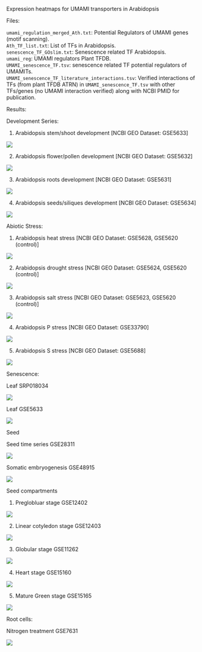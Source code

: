 Expression heatmaps for UMAMI transporters in Arabidopsis

Files:

`umami_regulation_merged_Ath.txt`:  Potential Regulators of UMAMI genes (motif scanning).  
`Ath_TF_list.txt`:  List of TFs in Arabidopsis.  
`senescence_TF_GOslim.txt`:  Senescence related TF Arabidopsis.  
`umami_reg`: UMAMI regulators Plant TFDB.  
`UMAMI_senescence_TF.tsv`: senescence related TF potential regulators of UMAMITs.  
`UMAMI_senescence_TF_literature_interactions.tsv`: Verified interactions of TFs (from plant TFDB ATRN) in `UMAMI_senescence_TF.tsv` with other TFs/genes (no UMAMI interaction verified) along with NCBI PMID for publication.

Results:

Development Series:

1. Arabidopsis stem/shoot development [NCBI GEO Dataset: GSE5633]

![](https://github.com/rkapr/UMAMI/blob/master/AThaliana_senescence/Shoot_stem_GSE5633)

2. Arabidopsis flower/pollen development [NCBI GEO Dataset: GSE5632]

![](https://github.com/rkapr/UMAMI/blob/master/AThaliana_senescence/dev_flower_pollen)

3. Arabidopsis roots development [NCBI GEO Dataset: GSE5631]

![](https://github.com/rkapr/UMAMI/blob/master/AThaliana_senescence/dev_roots.png)

4. Arabidopsis seeds/siliques development [NCBI GEO Dataset: GSE5634]

![](https://github.com/rkapr/UMAMI/blob/master/AThaliana_senescence/dev_seeds_siliques)

Abiotic Stress:

1. Arabidopsis heat stress [NCBI GEO Dataset: GSE5628, GSE5620 (control)]

![](https://github.com/rkapr/UMAMI/blob/master/AThaliana_senescence/stress_shoot_root_heat)

2. Arabidopsis drought stress [NCBI GEO Dataset: GSE5624, GSE5620 (control)]

![](https://github.com/rkapr/UMAMI/blob/master/AThaliana_senescence/stress_shoot_root_drought)

3. Arabidopsis salt stress [NCBI GEO Dataset: GSE5623, GSE5620 (control)]

![](https://github.com/rkapr/UMAMI/blob/master/AThaliana_senescence/stress_shoot_root_salt)

4. Arabidopsis P stress [NCBI GEO Dataset: GSE33790]

![](https://github.com/rkapr/UMAMI/blob/master/AThaliana_senescence/stress_shoot_root_phosphorous)

5. Arabidopsis S stress [NCBI GEO Dataset: GSE5688]

![](https://github.com/rkapr/UMAMI/blob/master/AThaliana_senescence/stress_root_sulphur.png)

Senescence:

Leaf SRP018034

![](https://github.com/rkapr/UMAMI/blob/master/AThaliana_senescence/leaf_senescence_SRP018034.png)

Leaf GSE5633

![](https://github.com/rkapr/UMAMI/blob/master/AThaliana_senescence/senescence_GSE22982.png)

Seed 

Seed time series GSE28311

![](https://github.com/rkapr/UMAMI/blob/master/AThaliana_senescence/seed_timeseries)

Somatic embryogenesis GSE48915

![](https://github.com/rkapr/UMAMI/blob/master/AThaliana_senescence/somatic_embryogenesis)

Seed compartments

1. Preglobluar stage GSE12402

![](https://github.com/rkapr/UMAMI/blob/master/AThaliana_senescence/seed_compartments_preglobular)

2. Linear cotyledon stage GSE12403

![](https://github.com/rkapr/UMAMI/blob/master/AThaliana_senescence/seed_compartments_linear_cotyledon_stage)

3. Globular stage GSE11262

![](https://github.com/rkapr/UMAMI/blob/master/AThaliana_senescence/seed_compartments_globular_stage)

4. Heart stage GSE15160

![](https://github.com/rkapr/UMAMI/blob/master/AThaliana_senescence/seed_compartments_heart_stage)

5. Mature Green stage GSE15165

![](https://github.com/rkapr/UMAMI/blob/master/AThaliana_senescence/seed_compartments_mature_green)

Root cells:

Nitrogen treatment GSE7631

![](https://github.com/rkapr/UMAMI/blob/master/AThaliana_senescence/root_cells)




